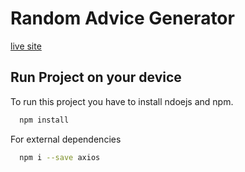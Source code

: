 
# Random Advice Generator
[live site](https://thirsty-lamarr-e2b282.netlify.app/)



## Run Project on your device

To run this project you have to install ndoejs and npm.

```bash
  npm install
```
For external dependencies

  
```bash
  npm i --save axios 
```



  
